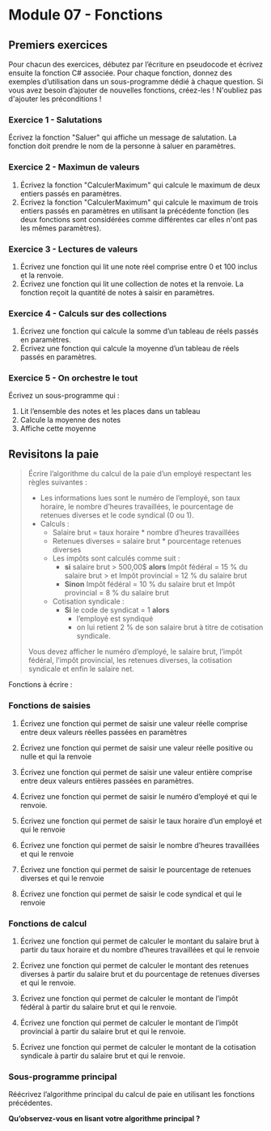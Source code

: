 # Module 07 - Fonctions

## Premiers exercices

Pour chacun des exercices, débutez par l’écriture en pseudocode et écrivez ensuite la fonction C# associée.
Pour chaque fonction, donnez des exemples d’utilisation dans un sous-programme dédié à chaque question.
Si vous avez besoin d’ajouter de nouvelles fonctions, créez-les !
N'oubliez pas d'ajouter les préconditions !

### Exercice 1 - Salutations

Écrivez la fonction "Saluer" qui affiche un message de salutation. La fonction doit prendre le nom de la personne à saluer en paramètres.

<!--
<details>
    <summary>Proposition solution</summary>

``` csharp
aucun saluer(chaine p_nom) {
    écrireNL("Bonjour " + p_nom);
}
```
-->

</details>

### Exercice 2 - Maximun de valeurs

1. Écrivez la fonction "CalculerMaximum" qui calcule le maximum de deux entiers passés en paramètres.
2. Écrivez la fonction "CalculerMaximum" qui calcule le maximum de trois entiers passés en paramètres en utilisant la précédente fonction (les deux fonctions sont considérées comme différentes car elles n'ont pas les mêmes paramètres).

<!--
<details>
    <summary>Proposition solution 2.1</summary>

``` csharp
entier calculerMaximum(entier p_valeur1, entier p_valeur2) {
    entier valeurMaximum = p_valeur1;

    si (valeurMaximum < p_valeur2) {
        valeurMaximum = p_valeur2;
    }

    renvoyer valeurMaximum;
}
```

</details>

<details>
    <summary>Proposition solution 2.2</summary>

``` csharp
entier calculerMaximum(entier p_valeur1, entier p_valeur2, entier p_valeur3) {
    renvoyer CalculerMaximum(CalculerMaximum(p_valeur1, p_valeur2), p_valeur3);
}
```

</details>
-->

### Exercice 3 - Lectures de valeurs

1. Écrivez une fonction qui lit une note réel comprise entre 0 et 100 inclus et la renvoie.
2. Écrivez une fonction qui lit une collection de notes et la renvoie. La fonction reçoit la quantité de notes à saisir en paramètres.

<!--
<details>
    <summary>Proposition solution 3.1</summary>

``` csharp
réel saisirNote() {
    réel note = 0.0;
    
    faire {
        écrire("Veuillez entrer la note " + numeroNote.VersChaine() + " du second examen : ");
        note = lire();
    } tant que (note < 0 ou note > 100);

    renvoyer note;
}
```

</details>

<details>
    <summary>Proposition solution 3.2</summary>

``` csharp
réel[] saisirNotes(entier p_quantiteNote) {
    réel[] notes = créer réel[p_quantiteNote];

    pour entier numeroNote de 0 à notes.Capacité - 1 {
        notes[numeroNote] = saisirNote();
    }

    renvoyer notes;
}
```

</details>
-->

### Exercice 4 - Calculs sur des collections

1. Écrivez une fonction qui calcule la somme d’un tableau de réels passés en paramètres.
2. Écrivez une fonction qui calcule la moyenne d’un tableau de réels passés en paramètres.

<!--
<details>
    <summary>Proposition solution 4.1</summary>

``` csharp
réel calculerSomme(réel[] p_valeurs) {
    réel somme = 0.0;

    pour entier indiceValeur de 0 à p_valeurs.Capacité - 1 {
        somme = somme + p_valeurs[indiceValeur];
    }

    renvoyer somme;
}
```

</details>

<details>
    <summary>Proposition solution 4.2</summary>

``` csharp
réel calculerMoyenne(réel[] p_valeurs) {
    renvoyer calculerSomme(p_valeurs) / p_valeurs.Capacité;
}
```

</details>
-->

### Exercice 5 - On orchestre le tout

Écrivez un sous-programme qui :

1. Lit l’ensemble des notes et les places dans un tableau
2. Calcule la moyenne des notes
3. Affiche cette moyenne

## Revisitons la paie

> Écrire l’algorithme du calcul de la paie d’un employé respectant les règles suivantes :
>
>- Les informations lues sont le numéro de l’employé, son taux horaire, le nombre d’heures travaillées, le pourcentage de retenues diverses et le code syndical (0 ou 1).
> - Calculs :
>   - Salaire brut = taux horaire * nombre d’heures travaillées
>   - Retenues diverses = salaire brut * pourcentage retenues diverses
>   - Les impôts sont calculés comme suit :
>     - **si** salaire brut > 500,00$
> **alors** Impôt fédéral = 15 % du salaire brut > et Impôt provincial = 12 % du salaire brut
>     - **Sinon** Impôt fédéral = 10 % du salaire brut et Impôt provincial = 8 % du salaire brut
>   - Cotisation syndicale :
>     - **Si** le code de syndicat = 1  **alors**
>       - l’employé est syndiqué
>       - on lui retient 2 % de son salaire brut à titre de cotisation syndicale.
>
> Vous devez afficher le numéro d’employé, le salaire brut, l’impôt fédéral, l’impôt provincial, les retenues diverses, la cotisation syndicale et enfin le salaire net.

Fonctions à écrire :

### Fonctions de saisies

1. Écrivez une fonction qui permet de saisir une valeur réelle comprise entre deux valeurs réelles passées en paramètres

2. Écrivez une fonction qui permet de saisir une valeur réelle positive ou nulle et qui la renvoie

3. Écrivez une fonction qui permet de saisir une valeur entière comprise entre deux valeurs entières passées en paramètres.

4. Écrivez une fonction qui permet de saisir le numéro d’employé et qui le renvoie.

5. Écrivez une fonction qui permet de saisir le taux horaire d’un employé et qui le renvoie

6. Écrivez une fonction qui permet de saisir le nombre d’heures travaillées et qui le renvoie

7. Écrivez une fonction qui permet de saisir le pourcentage de retenues diverses et qui le renvoie

8. Écrivez une fonction qui permet de saisir le code syndical et qui le renvoie

### Fonctions de calcul

1. Écrivez une fonction qui permet de calculer le montant du salaire brut à partir du taux horaire et du nombre d’heures travaillées et qui le renvoie

2. Écrivez une fonction qui permet de calculer le montant des retenues diverses à partir du salaire brut et du pourcentage de retenues diverses et qui le renvoie.

3. Écrivez une fonction qui permet de calculer le montant de l’impôt fédéral à partir du salaire brut et qui le renvoie.

4. Écrivez une fonction qui permet de calculer le montant de l’impôt provincial à partir du salaire brut et qui le renvoie.

5. Écrivez une fonction qui permet de calculer le montant de la cotisation syndicale à partir du salaire brut et qui le renvoie.

### Sous-programme principal

Réécrivez l’algorithme principal du calcul de paie en utilisant les fonctions précédentes.

**Qu’observez-vous en lisant votre algorithme principal ?**
